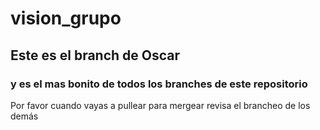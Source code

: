 # vision_grupo

## Este es el branch de Oscar
### y es el mas bonito de todos los branches de este repositorio

Por favor cuando vayas a pullear para mergear revisa el brancheo de los demás 
